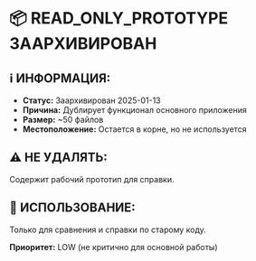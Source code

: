 # 📦 READ_ONLY_PROTOTYPE ЗААРХИВИРОВАН

## ℹ️ ИНФОРМАЦИЯ:
- **Статус:** Заархивирован 2025-01-13
- **Причина:** Дублирует функционал основного приложения
- **Размер:** ~50 файлов
- **Местоположение:** Остается в корне, но не используется

## ⚠️ НЕ УДАЛЯТЬ:
Содержит рабочий прототип для справки.

## 🎯 ИСПОЛЬЗОВАНИЕ:
Только для сравнения и справки по старому коду.

**Приоритет:** LOW (не критично для основной работы)
